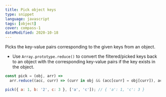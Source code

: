 ```yaml
---
title: Pick object keys
type: snippet
language: javascript
tags: [object]
cover: compass-1
dateModified: 2020-10-18
---
```


Picks the key-value pairs corresponding to the given keys from an object.

- Use `Array.prototype.reduce()` to convert the filtered/picked keys back to an object with the corresponding key-value pairs if the key exists in the object.

```js
const pick = (obj, arr) =>
  arr.reduce((acc, curr) => (curr in obj && (acc[curr] = obj[curr]), acc), {});

pick({ a: 1, b: '2', c: 3 }, ['a', 'c']); // { 'a': 1, 'c': 3 }
```
